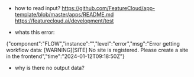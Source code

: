## 

- how to read input?
        https://github.com/FeatureCloud/app-template/blob/master/apps/README.md
        https://featurecloud.ai/development/test


        

- whats this error:

{"component":"FLOW","instance":"","level":"error","msg":"Error getting workflow data: [WARNING][SITE] No site is registered. Please create a site in the frontend","time":"2024-01-12T09:18:50Z"}


- why is there no output data?